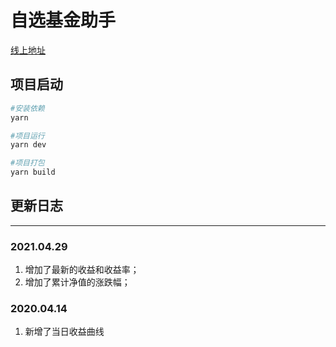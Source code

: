 # 自选基金助手

[线上地址](http://39.100.236.137:81/)

## 项目启动
``` bash
#安装依赖
yarn 

#项目运行
yarn dev

#项目打包
yarn build

```

## 更新日志
---
### 2021.04.29  
1. 增加了最新的收益和收益率；  
2. 增加了累计净值的涨跌幅；  

### 2020.04.14
1. 新增了当日收益曲线